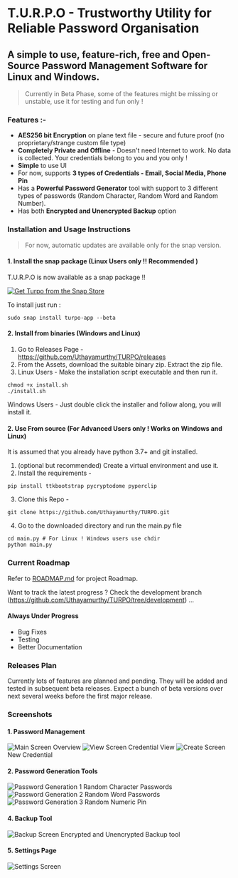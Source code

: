# T.U.R.P.O - Trustworthy Utility for Reliable Password Organisation

## A simple to use, feature-rich, free and Open-Source Password Management Software for Linux and Windows.

> Currently in Beta Phase, some of the features might be missing or unstable, use it for testing and fun only !

### Features :-

- **AES256 bit Encryption** on plane text file - secure and future proof (no proprietary/strange custom file type)
- **Completely Private and Offline** - Doesn't need Internet to work. No data is collected. Your credentials belong to you and you only !
- **Simple** to use UI
- For now, supports **3 types of Credentials - Email, Social Media, Phone Pin**
- Has a **Powerful Password Generator** tool with support to 3 different types of  passwords (Random Character, Random Word and Random Number).
- Has both **Encrypted and Unencrypted Backup** option

### Installation and Usage Instructions
> For now, automatic updates are available only for the snap version.
#### 1. Install the snap package (Linux Users only !! Recommended ) ####

T.U.R.P.O is now available as a snap package !!

[![Get Turpo from the Snap Store](https://snapcraft.io/static/images/badges/en/snap-store-black.svg)](https://snapcraft.io/turpo-app)

To install just run :

```
sudo snap install turpo-app --beta
```

#### 2. Install from binaries (Windows and Linux) ####

1. Go to Releases Page - https://github.com/Uthayamurthy/TURPO/releases
2. From the Assets, download the suitable binary zip. Extract the zip file.
3. Linux Users - Make the installation script executable and then run it.
```
chmod +x install.sh
./install.sh
```
   Windows Users - Just double click the installer and follow along, you will install it.

#### 2. Use From source (For Advanced Users only ! Works on Windows and Linux) ####

It is assumed that you already have python 3.7+ and git installed.

1. (optional but recommended) Create a virtual environment and use it.
2. Install the requirements -
```
pip install ttkbootstrap pycryptodome pyperclip
```
3. Clone this Repo -
```
git clone https://github.com/Uthayamurthy/TURPO.git
```
4. Go to the downloaded directory and run the main.py file
```
cd main.py # For Linux ! Windows users use chdir
python main.py
```

### Current Roadmap

Refer to [ROADMAP.md](ROADMAP.md) for project Roadmap.

Want to track the latest progress ? Check the development branch (https://github.com/Uthayamurthy/TURPO/tree/development) ...

#### Always Under Progress
- Bug Fixes
- Testing
- Better Documentation

### Releases Plan
Currently lots of features are planned and pending. They will be added and tested in subsequent beta releases. Expect a bunch of beta versions over next several weeks before the first major release.

### Screenshots
#### 1. Password Management
![Main Screen](/Images/main-screen.png)
Overview
![View Screen](/Images/credential-view.png)
Credential View 
![Create Screen](/Images/new-credential.png)
New Credential

#### 2. Password Generation Tools
![Password Generation 1](/Images/pass-generator1.png)
Random Character Passwords
![Password Generation 2](/Images/pass-generator2.png)
Random Word Passwords
![Password Generation 3](/Images/pass-generator3.png)
Random Numeric Pin

#### 4. Backup Tool
![Backup Screen](/Images/backup-tool.png)
Encrypted and Unencrypted Backup tool 

#### 5. Settings Page
![Settings Screen](/Images/settings.png)
